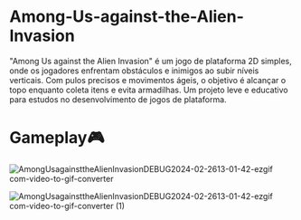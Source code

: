 # Among-Us-against-the-Alien-Invasion
 
"Among Us against the Alien Invasion" é um jogo de plataforma 2D simples, onde os jogadores enfrentam obstáculos e inimigos ao subir níveis verticais. Com pulos precisos e movimentos ágeis, o objetivo é alcançar o topo enquanto coleta itens e evita armadilhas. Um projeto leve e educativo para estudos no desenvolvimento de jogos de plataforma.

# Gameplay🎮

![AmongUsagainsttheAlienInvasionDEBUG2024-02-2613-01-42-ezgif com-video-to-gif-converter](https://github.com/Sam1536/Among-Us-against-the-Alien-Invasion/assets/89424721/6e6462bd-9f2d-45fa-89c9-954eabc8c7f3)


![AmongUsagainsttheAlienInvasionDEBUG2024-02-2613-01-42-ezgif com-video-to-gif-converter (1)](https://github.com/Sam1536/Among-Us-against-the-Alien-Invasion/assets/89424721/5235dc7d-bf54-41bd-b609-9a565bef3054)
